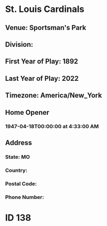 # St. Louis Cardinals
## Venue: Sportsman's Park
## Division: 
## First Year of Play: 1892
## Last Year of Play: 2022
## Timezone: America/New_York
## Home Opener
### 1947-04-18T00:00:00 at 4:33:00 AM
## Address
### 
### State: MO
### Country: 
### Postal Code: 
### Phone Number: 
# ID 138